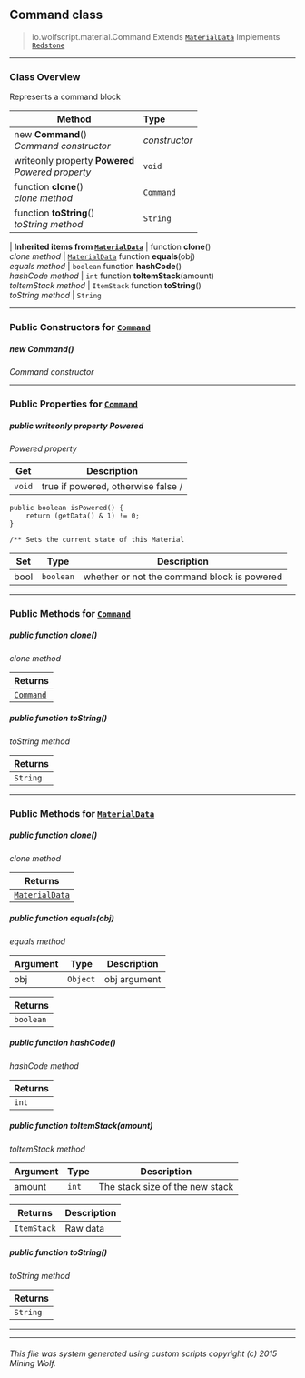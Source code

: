 ## Command __class__

>io.wolfscript.material.Command
>Extends [`MaterialData`](MaterialData.md)
>Implements [`Redstone`](Redstone.md)

---

### Class Overview

Represents a command block

Method | Type   
--- | :--- 
new __Command__() <br> _Command constructor_ | _constructor_
 writeonly property __Powered__ <br> _Powered property_ | `void`
 function __clone__() <br> _clone method_ | [`Command`](Command.md)
 function __toString__() <br> _toString method_ | `String`
 |
__Inherited items from [`MaterialData`](MaterialData.md)__ |
 function __clone__() <br> _clone method_ | [`MaterialData`](MaterialData.md)
 function __equals__(obj) <br> _equals method_ | `boolean`
 function __hashCode__() <br> _hashCode method_ | `int`
 function __toItemStack__(amount) <br> _toItemStack method_ | `ItemStack`
 function __toString__() <br> _toString method_ | `String`





---

### Public Constructors for [`Command`](Command.md)

##### <a id='command'></a>new __Command__() 

_Command constructor_


---

### Public Properties for [`Command`](Command.md)

##### <a id='powered'></a>public  writeonly property __Powered__

_Powered property_

Get | Description
--- | --- 
`void` | true if powered, otherwise false /
    public boolean isPowered() {
        return (getData() & 1) != 0;
    }

    /** Sets the current state of this Material

Set | Type | Description  
--- | --- | --- 
bool | `boolean` | whether or not the command block is powered


---

### Public Methods for [`Command`](Command.md)

##### <a id='clone'></a>public  function __clone__()

_clone method_

Returns | 
--- | 
[`Command`](Command.md) |


##### <a id='tostring'></a>public  function __toString__()

_toString method_

Returns | 
--- | 
`String` |


---

### Public Methods for [`MaterialData`](MaterialData.md)

##### <a id='clone'></a>public  function __clone__()

_clone method_

Returns | 
--- | 
[`MaterialData`](MaterialData.md) |


##### <a id='equals'></a>public  function __equals__(obj)

_equals method_

Argument | Type | Description  
--- | --- | --- 
obj | `Object` | obj argument

Returns | 
--- | 
`boolean` |


##### <a id='hashcode'></a>public  function __hashCode__()

_hashCode method_

Returns | 
--- | 
`int` |


##### <a id='toitemstack'></a>public  function __toItemStack__(amount)

_toItemStack method_

Argument | Type | Description  
--- | --- | --- 
amount | `int` | The stack size of the new stack

Returns | Description
--- | --- 
`ItemStack` | Raw data


##### <a id='tostring'></a>public  function __toString__()

_toString method_

Returns | 
--- | 
`String` |


---


---


###### This file was system generated using custom scripts copyright (c) 2015 Mining Wolf.
	

